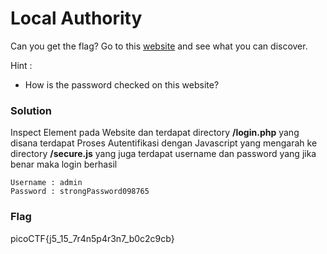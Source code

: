 <h1>Local Authority</h1>
<p>Can you get the flag?
Go to this <a href='http://saturn.picoctf.net:55826/'>website</a> and see what you can discover. </p>

<p>Hint : </p>
<ul><li>How is the password checked on this website?</ul></li>
<h3>Solution</h3>
<p>Inspect Element pada Website dan terdapat directory <b>/login.php</b> yang disana terdapat Proses Autentifikasi dengan Javascript yang mengarah ke directory 
<b>/secure.js</b> yang juga terdapat username dan password yang jika benar maka login berhasil</p>

```
Username : admin
Password : strongPassword098765
```

<h3>Flag</h3>
<p>picoCTF{j5_15_7r4n5p4r3n7_b0c2c9cb}</p>
